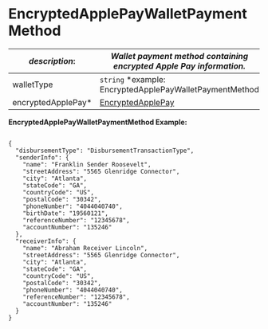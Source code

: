 
# EncryptedApplePayWalletPaymentMethod

| *description*:   | *Wallet payment method containing encrypted Apple Pay information.*|
|----|----|
| walletType |    ``` string ```  *example: EncryptedApplePayWalletPaymentMethod|
| encryptedApplePay* | [EncryptedApplePay](?path=docs/schemas-md/EncryptedApplePay.md)|   


**EncryptedApplePayWalletPaymentMethod Example:**

```{r}

{
  "disbursementType": "DisbursementTransactionType",
  "senderInfo": {
    "name": "Franklin Sender Roosevelt",
    "streetAddress": "5565 Glenridge Connector",
    "city": "Atlanta",
    "stateCode": "GA",
    "countryCode": "US",
    "postalCode": "30342",
    "phoneNumber": "4044040740",
    "birthDate": "19560121",
    "referenceNumber": "12345678",
    "accountNumber": "135246"
  },
  "receiverInfo": {
    "name": "Abraham Receiver Lincoln",
    "streetAddress": "5565 Glenridge Connector",
    "city": "Atlanta",
    "stateCode": "GA",
    "countryCode": "US",
    "postalCode": "30342",
    "phoneNumber": "4044040740",
    "referenceNumber": "12345678",
    "accountNumber": "135246"
  }
}
``` 




